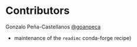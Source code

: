 # Contributors

Gonzalo Peña-Castellanos [@goanpeca](https://github.com/goanpeca)
- maintenance of the `readimc` conda-forge recipe)
